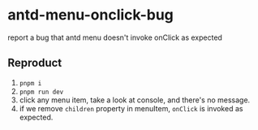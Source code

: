 # antd-menu-onclick-bug
report a bug that antd menu doesn't invoke onClick as expected

## Reproduct
1. `pnpm i`
2. `pnpm run dev`
3. click any menu item, take a look at console, and there's no message.
4. if we remove `children` property in menuItem, `onClick` is invoked as expected.